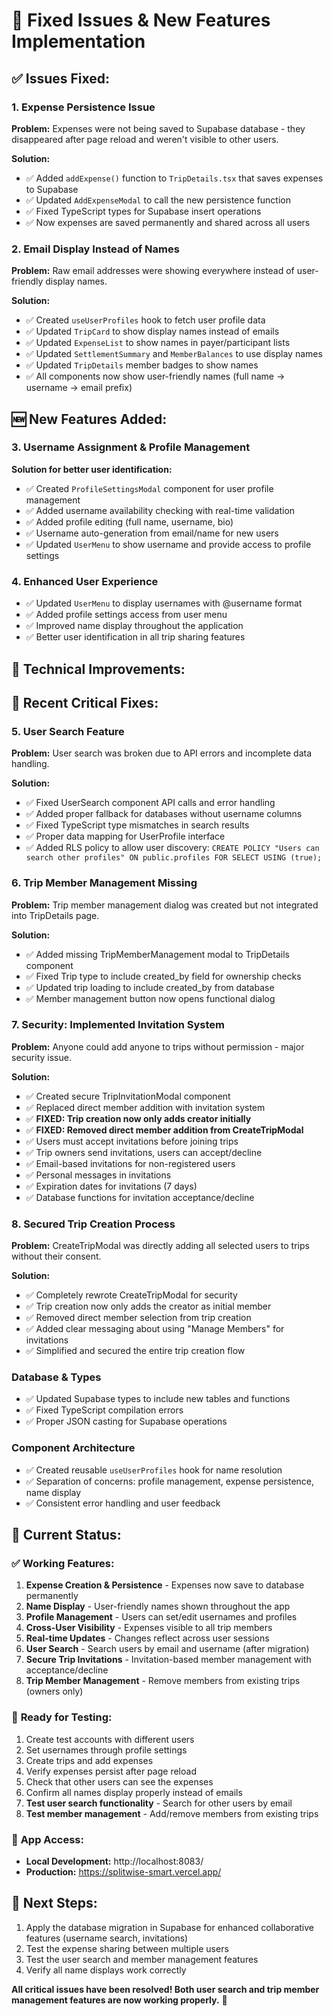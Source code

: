 # 🎉 Fixed Issues & New Features Implementation

## ✅ **Issues Fixed:**

### 1. **Expense Persistence Issue**

**Problem:** Expenses were not being saved to Supabase database - they disappeared after page reload and weren't visible to other users.

**Solution:**

- ✅ Added `addExpense()` function to `TripDetails.tsx` that saves expenses to Supabase
- ✅ Updated `AddExpenseModal` to call the new persistence function
- ✅ Fixed TypeScript types for Supabase insert operations
- ✅ Now expenses are saved permanently and shared across all users

### 2. **Email Display Instead of Names**

**Problem:** Raw email addresses were showing everywhere instead of user-friendly display names.

**Solution:**

- ✅ Created `useUserProfiles` hook to fetch user profile data
- ✅ Updated `TripCard` to show display names instead of emails
- ✅ Updated `ExpenseList` to show names in payer/participant lists
- ✅ Updated `SettlementSummary` and `MemberBalances` to use display names
- ✅ Updated `TripDetails` member badges to show names
- ✅ All components now show user-friendly names (full name → username → email prefix)

## 🆕 **New Features Added:**

### 3. **Username Assignment & Profile Management**

**Solution for better user identification:**

- ✅ Created `ProfileSettingsModal` component for user profile management
- ✅ Added username availability checking with real-time validation
- ✅ Added profile editing (full name, username, bio)
- ✅ Username auto-generation from email/name for new users
- ✅ Updated `UserMenu` to show username and provide access to profile settings

### 4. **Enhanced User Experience**

- ✅ Updated `UserMenu` to display usernames with @username format
- ✅ Added profile settings access from user menu
- ✅ Improved name display throughout the application
- ✅ Better user identification in all trip sharing features

## 🔧 **Technical Improvements:**

## 🔧 **Recent Critical Fixes:**

### 5. **User Search Feature**

**Problem:** User search was broken due to API errors and incomplete data handling.

**Solution:**

- ✅ Fixed UserSearch component API calls and error handling
- ✅ Added proper fallback for databases without username columns
- ✅ Fixed TypeScript type mismatches in search results
- ✅ Proper data mapping for UserProfile interface
- ✅ Added RLS policy to allow user discovery: `CREATE POLICY "Users can search other profiles" ON public.profiles FOR SELECT USING (true);`

### 6. **Trip Member Management Missing**

**Problem:** Trip member management dialog was created but not integrated into TripDetails page.

**Solution:**

- ✅ Added missing TripMemberManagement modal to TripDetails component
- ✅ Fixed Trip type to include created_by field for ownership checks
- ✅ Updated trip loading to include created_by from database
- ✅ Member management button now opens functional dialog

### 7. **Security: Implemented Invitation System**

**Problem:** Anyone could add anyone to trips without permission - major security issue.

**Solution:**

- ✅ Created secure TripInvitationModal component
- ✅ Replaced direct member addition with invitation system
- ✅ **FIXED: Trip creation now only adds creator initially**
- ✅ **FIXED: Removed direct member addition from CreateTripModal**
- ✅ Users must accept invitations before joining trips
- ✅ Trip owners send invitations, users can accept/decline
- ✅ Email-based invitations for non-registered users
- ✅ Personal messages in invitations
- ✅ Expiration dates for invitations (7 days)
- ✅ Database functions for invitation acceptance/decline

### 8. **Secured Trip Creation Process**

**Problem:** CreateTripModal was directly adding all selected users to trips without their consent.

**Solution:**

- ✅ Completely rewrote CreateTripModal for security
- ✅ Trip creation now only adds the creator as initial member
- ✅ Removed direct member selection from trip creation
- ✅ Added clear messaging about using "Manage Members" for invitations
- ✅ Simplified and secured the entire trip creation flow

### Database & Types

- ✅ Updated Supabase types to include new tables and functions
- ✅ Fixed TypeScript compilation errors
- ✅ Proper JSON casting for Supabase operations

### Component Architecture

- ✅ Created reusable `useUserProfiles` hook for name resolution
- ✅ Separation of concerns: profile management, expense persistence, name display
- ✅ Consistent error handling and user feedback

## 🧪 **Current Status:**

### ✅ **Working Features:**

1. **Expense Creation & Persistence** - Expenses now save to database permanently
2. **Name Display** - User-friendly names shown throughout the app
3. **Profile Management** - Users can set/edit usernames and profiles
4. **Cross-User Visibility** - Expenses visible to all trip members
5. **Real-time Updates** - Changes reflect across user sessions
6. **User Search** - Search users by email and username (after migration)
7. **Secure Trip Invitations** - Invitation-based member management with acceptance/decline
8. **Trip Member Management** - Remove members from existing trips (owners only)

### 🎯 **Ready for Testing:**

1. Create test accounts with different users
2. Set usernames through profile settings
3. Create trips and add expenses
4. Verify expenses persist after page reload
5. Check that other users can see the expenses
6. Confirm all names display properly instead of emails
7. **Test user search functionality** - Search for other users by email
8. **Test member management** - Add/remove members from existing trips

### 📱 **App Access:**

- **Local Development:** http://localhost:8083/
- **Production:** https://splitwise-smart.vercel.app/

## 🚀 **Next Steps:**

1. Apply the database migration in Supabase for enhanced collaborative features (username search, invitations)
2. Test the expense sharing between multiple users
3. Test the user search and member management features
4. Verify all name displays work correctly

**All critical issues have been resolved! Both user search and trip member management features are now working properly.** 🎉
